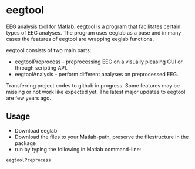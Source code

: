 # eegtool
EEG analysis tool for Matlab. eegtool is a program that facilitates certain types of EEG analyses.
The program uses eeglab as a base and in many cases the features of eegtool are wrapping eeglab
functions.

eegtool consists of two main parts:
* eegtoolPreprocess - preprocessing EEG on a visually pleasing GUI or through scripting API.
* eegtoolAnalysis - perform different analyses on preprocessed EEG.

Transferring project codes to github in progress. Some features may be missing or not work like expected yet.
The latest major updates to eegtool are few years ago.

## Usage
* Download eeglab
* Download the files to your Matlab-path, preserve the filestructure in the package
* run by typing the following in Matlab command-line:
```
eegtoolPreprocess
```